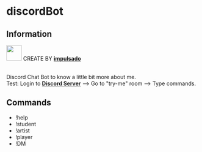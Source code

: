 
# discordBot
## Information
<img width="40" src="https://user-images.githubusercontent.com/72570835/160851125-da20806b-a367-4e2c-8253-bdd620191ac5.jpg"/> CREATE BY [**impulsado**](https://www.instagram.com/impulsado/)
<br/>
<br/>

Discord Chat Bot to know a little bit more about me.  <br/>
Test: Login to [**Discord Server**](https://discord.gg/cBRtfnFFPz) --> Go to "try-me" room --> Type commands.

## Commands
- !help
- !student
- !artist
- !player
- !DM
